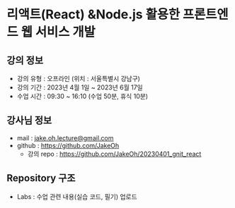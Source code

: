# 리액트(React) &Node.js 활용한 프론트엔드 웹 서비스 개발

## 강의 정보

- 강의 유형 : 오프라인 (위치 : 서울특별시 강남구)
- 강의 기간 : 2023년 4월 1일 ~ 2023년 6월 17일
- 수업 시간 : 09:30 ~ 16:10 (수업 50분, 휴식 10분)

## 강사님 정보

- mail : jake.oh.lecture@gmail.com
- github : https://github.com/JakeOh
  - 강의 repo : https://github.com/JakeOh/20230401_gnit_react

## Repository 구조

- Labs : 수업 관련 내용(실습 코드, 필기) 업로드
